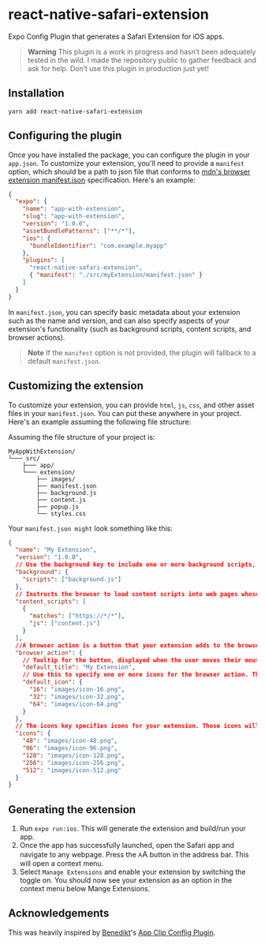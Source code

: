 # react-native-safari-extension

Expo Config Plugin that generates a Safari Extension for iOS apps.

> **Warning** This plugin is a work in progress and hasn’t been adequately tested in the wild. I made the repository public to gather feedback and ask for help. Don’t use this plugin in production just yet!

## Installation

```console
yarn add react-native-safari-extension
```

## Configuring the plugin

Once you have installed the package, you can configure the plugin in your `app.json`. To customize your extension, you'll need to provide a `manifest` option, which should be a path to json file that conforms to [mdn's browser extension manifest.json](https://developer.mozilla.org/en-US/docs/Mozilla/Add-ons/WebExtensions/manifest.json#example) specification. Here's an example:

```json
{
  "expo": {
    "name": "app-with-extension",
    "slug": "app-with-extension",
    "version": "1.0.0",
    "assetBundlePatterns": ["**/*"],
    "ios": {
      "bundleIdentifier": "com.example.myapp"
    },
    "plugins": [
      "react-native-safari-extension",
      { "manifest": "./src/myExtension/manifest.json" }
    ]
  }
}
```

In `manifest.json`, you can specify basic metadata about your extension such as the name and version, and can also specify aspects of your extension's functionality (such as background scripts, content scripts, and browser actions).

> **Note** If the `manifest` option is not provided, the plugin will fallback to a default `manifest.json`.

## Customizing the extension

To customize your extension, you can provide `html`, `js`, `css`, and other asset files in your `manifest.json`. You can put these anywhere in your project. Here's an example assuming the following file structure:

Assuming the file structure of your project is:

```
MyAppWithExtension/
└─── src/
    ├─── app/
    └─── extension/
        ├── images/
        ├── manifest.json
        ├── background.js
        ├── content.js
        ├── popup.js
        └── styles.css
```

Your `manifest.json might` look something like this:

```json
{
  "name": "My Extension",
  "version": "1.0.0",
  // Use the background key to include one or more background scripts, and optionally a background page in your extension. Background scripts are the place to put code that needs to maintain long-term state, or perform long-term operations, independently of the lifetime of any particular web pages or browser windows. Background scripts are loaded as soon as the extension is loaded and stay loaded until the extension is disabled or uninstalled, unless persistent is specified as false. You can use any of the WebExtension APIs in the script, as long as you have requested the necessary permissions.
  "background": {
    "scripts": ["background.js"]
  },
  // Instructs the browser to load content scripts into web pages whose URL matches a given pattern.
  "content_scripts": [
    {
      "matches": ["https://*/*"],
      "js": ["content.js"]
    }
  ],
  //A browser action is a button that your extension adds to the browser's toolbar. The button has an icon, and may optionally have a popup whose content is specified using HTML, CSS, and JavaScript.
  "browser_action": {
    // Tooltip for the button, displayed when the user moves their mouse over it. If the button is added to the browser's menu panel, this is also shown under the app icon.
    "default_title": "My Extension",
    // Use this to specify one or more icons for the browser action. The icon is shown in the browser toolbar by default.
    "default_icon": {
      "16": "images/icon-16.png",
      "32": "images/icon-32.png",
      "64": "images/icon-64.png"
    }
  },
  // The icons key specifies icons for your extension. Those icons will be used to represent the extension in components such as the Add-ons Manager.
  "icons": {
    "48": "images/icon-48.png",
    "96": "images/icon-96.png",
    "128": "images/icon-128.png",
    "256": "images/icon-256.png",
    "512": "images/icon-512.png"
  }
}
```

## Generating the extension

1. Run `expo run:ios`. This will generate the extension and build/run your app.
2. Once the app has successfully launched, open the Safari app and navigate to any webpage. Press the <span style="font-size:12px">A</span><span style="font-size:16px">A</span> button in the address bar. This will open a context menu.
3. Select `Manage Extensions` and enable your extension by switching the toggle on. You should now see your extension as an option in the context menu below Mange Extensions.

## Acknowledgements

This was heavily inspired by [Benedikt](https://twitter.com/bndkt)'s [App Clip Conflig Plugin](https://github.com/bndkt/react-native-app-clip).
